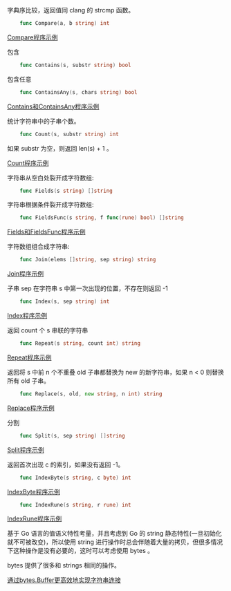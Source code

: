 
字典序比较，返回值同 clang 的 strcmp 函数。
```go
    func Compare(a, b string) int
```
[Compare程序示例](13/Compare.go)


包含
```go
    func Contains(s, substr string) bool
```

包含任意
```go
    func ContainsAny(s, chars string) bool
```

[Contains和ContainsAny程序示例](13/Contains.go)

统计字符串中的子串个数。
```go
    func Count(s, substr string) int
```
如果 substr 为空，则返回 len(s) + 1 。

[Count程序示例](13/Count.go)

字符串从空白处裂开成字符数组:
```go
    func Fields(s string) []string
```

字符串根据条件裂开成字符数组:
```go
    func FieldsFunc(s string, f func(rune) bool) []string
```

[Fields和FieldsFunc程序示例](13/Fields.go)

字符数组组合成字符串:
```go
    func Join(elems []string, sep string) string
```

[Join程序示例](13/Join.go)

子串 sep 在字符串 s 中第一次出现的位置，不存在则返回 -1
```go
    func Index(s, sep string) int
```

[Index程序示例](13/Index.go)

返回 count 个 s 串联的字符串
```go
    func Repeat(s string, count int) string
```

[Repeat程序示例](13/Repeat.go)

返回将 s 中前 n 个不重叠 old 子串都替换为 new 的新字符串，如果 n < 0 则替换所有 old 子串。
```go
    func Replace(s, old, new string, n int) string
```

[Replace程序示例](13/Replace.go)

分割
```go
    func Split(s, sep string) []string
```

[Split程序示例](13/Split.go)

返回首次出现 c 的索引，如果没有返回 -1。
```go
    func IndexByte(s string, c byte) int
```

[IndexByte程序示例](13/IndexByte.go)

```go
    func IndexRune(s string, r rune) int
```

[IndexRune程序示例](13/IndexRune.go)



基于 Go 语言的值语义特性考量，并且考虑到 Go 的 string 静态特性(一旦初始化就不可被改变)，所以使用 string 进行操作时总会伴随着大量的拷贝，但很多情况下这种操作是没有必要的，这时可以考虑使用 bytes 。

bytes 提供了很多和 strings 相同的操作。

[通过bytes.Buffer更高效地实现字符串连接](13/buffer_join.go)
